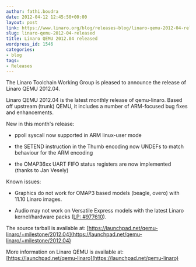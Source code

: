 ```yaml
---
author: fathi.boudra
date: 2012-04-12 12:45:50+00:00
layout: post
link: https://www.linaro.org/blog/releases-blog/linaro-qemu-2012-04-released/
slug: linaro-qemu-2012-04-released
title: Linaro QEMU 2012.04 released
wordpress_id: 1546
categories:
- blog
tags:
- Releases
---
```


The Linaro Toolchain Working Group is pleased to announce the release of Linaro QEMU 2012.04.

Linaro QEMU 2012.04 is the latest monthly release of qemu-linaro. Based off upstream (trunk) QEMU, it includes a number of ARM-focused bug fixes and enhancements.

New in this month's release:

  * ppoll syscall now supported in ARM linux-user mode

  * the SETEND instruction in the Thumb encoding now UNDEFs to match behaviour for the ARM encoding

  * the OMAP36xx UART FIFO status registers are now implemented (thanks to Jan Vesely)

Known issues:

  * Graphics do not work for OMAP3 based models (beagle, overo) with 11.10 Linaro images.

  * Audio may not work on Versatile Express models with the latest Linaro kernel/hardware packs ([LP: #977610](http://bugs.launchpad.net/bugs/977610)).

The source tarball is available at:
[https://launchpad.net/qemu-linaro/+milestone/2012.04](https://launchpad.net/qemu-linaro/+milestone/2012.04)

More information on Linaro QEMU is available at:
[https://launchpad.net/qemu-linaro](https://launchpad.net/qemu-linaro)
